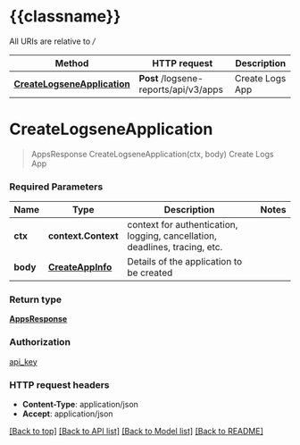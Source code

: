 # {{classname}}

All URIs are relative to */*

| Method                                                                 | HTTP request                          | Description     |
| ---------------------------------------------------------------------- | ------------------------------------- | --------------- |
| [**CreateLogseneApplication**](LogsAppAPI.md#CreateLogseneApplication) | **Post** /logsene-reports/api/v3/apps | Create Logs App |

# **CreateLogseneApplication**
> AppsResponse CreateLogseneApplication(ctx, body)
Create Logs App

### Required Parameters

| Name     | Type                                  | Description                                                                 | Notes |
| -------- | ------------------------------------- | --------------------------------------------------------------------------- | ----- |
| **ctx**  | **context.Context**                   | context for authentication, logging, cancellation, deadlines, tracing, etc. |
| **body** | [**CreateAppInfo**](CreateAppInfo.md) | Details of the application to be created                                    |

### Return type

[**AppsResponse**](AppsResponse.md)

### Authorization

[api_key](../README.md#api_key)

### HTTP request headers

 - **Content-Type**: application/json
 - **Accept**: application/json

[[Back to top]](#) [[Back to API list]](../README.md#documentation-for-api-endpoints) [[Back to Model list]](../README.md#documentation-for-models) [[Back to README]](../README.md)
